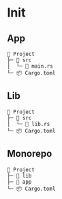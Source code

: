 # Init

## App

```
🦀 Project
├─ 📂 src
│  └─ 📄 main.rs
└─ 📦 Cargo.toml
```

## Lib

```
🦀 Project
├─ 📂 src
│  └─ 📄 lib.rs
└─ 📦 Cargo.toml
```

## Monorepo

```
🦀 Project
├─ 🦀 lib
├─ 🦀 app
└─ 📦 Cargo.toml
```
